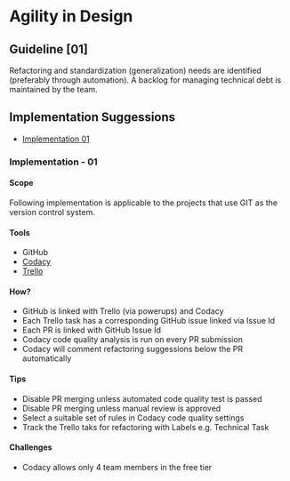 Agility in Design
=================

## Guideline [01]

Refactoring and standardization (generalization) needs are identified (preferably through automation). A backlog for managing technical debt is maintained by the team.

## Implementation Suggessions
- [Implementation 01](#implementation---01)

### Implementation - 01

#### Scope
Following implementation is applicable to the projects that use GIT as the version control system. 

#### Tools
- GitHub
- [Codacy](https://www.codacy.com/)
- [Trello](https://trello.com/)

#### How?
- GitHub is linked with Trello (via powerups) and Codacy
- Each Trello task has a corresponding GitHub issue linked via Issue Id
- Each PR is linked with GitHub Issue Id 
- Codacy code quality analysis is run on every PR submission
- Codacy will comment refactoring suggessions below the PR automatically 

#### Tips
- Disable PR merging unless automated code quality test is passed
- Disable PR merging unless manual review is approved
- Select a suitable set of rules in Codacy code quality settings
- Track the Trello taks for refactoring with Labels e.g. Technical Task 

#### Challenges
- Codacy allows only 4 team members in the free tier 
